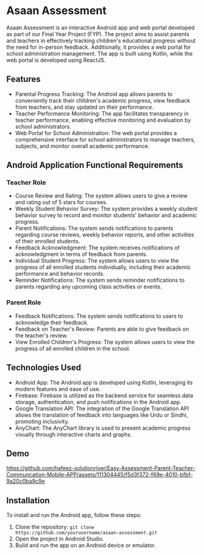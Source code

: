 # Asaan Assessment

Asaan Assessment is an interactive Android app and web portal developed as part of our Final Year Project (FYP). The project aims to assist parents and teachers in effectively tracking children's educational progress without the need for in-person feedback. Additionally, it provides a web portal for school administration management. The app is built using Kotlin, while the web portal is developed using ReactJS.

## Features
- Parental Progress Tracking: The Android app allows parents to conveniently track their children's academic progress, view feedback from teachers, and stay updated on their performance.
- Teacher Performance Monitoring: The app facilitates transparency in teacher performance, enabling effective monitoring and evaluation by school administrators.
- Web Portal for School Administration: The web portal provides a comprehensive interface for school administrators to manage teachers, subjects, and monitor overall academic performance.

## Android Application Functional Requirements

### Teacher Role
- Course Review and Rating: The system allows users to give a review and rating out of 5 stars for courses.
- Weekly Student Behavior Survey: The system provides a weekly student behavior survey to record and monitor students' behavior and academic progress.
- Parent Notifications: The system sends notifications to parents regarding course reviews, weekly behavior reports, and other activities of their enrolled students.
- Feedback Acknowledgment: The system receives notifications of acknowledgment in terms of feedback from parents.
- Individual Student Progress: The system allows users to view the progress of all enrolled students individually, including their academic performance and behavior records.
- Reminder Notifications: The system sends reminder notifications to parents regarding any upcoming class activities or events.

### Parent Role
- Feedback Notifications: The system sends notifications to users to acknowledge their feedback.
- Feedback on Teacher's Review: Parents are able to give feedback on the teacher's review.
- View Enrolled Children's Progress: The system allows users to view the progress of all enrolled children in the school.

## Technologies Used
- Android App: The Android app is developed using Kotlin, leveraging its modern features and ease of use.
- Firebase: Firebase is utilized as the backend service for seamless data storage, authentication, and push notifications in the Android app.
- Google Translation API: The integration of the Google Translation API allows the translation of feedback into languages like Urdu or Sindhi, promoting inclusivity.
- AnyChart: The AnyChart library is used to present academic progress visually through interactive charts and graphs.

## Demo


https://github.com/hafeez-solutionriver/Easy-Assessment-Parent-Teacher-Communcation-Mobile-APP/assets/111304445/f5d3f372-f69e-4010-bfbf-9a20c0ba9c9e


## Installation

To install and run the Android app, follow these steps:
1. Clone the repository: `git clone https://github.com/yourusername/asaan-assessment.git`
2. Open the project in Android Studio.
3. Build and run the app on an Android device or emulator.
